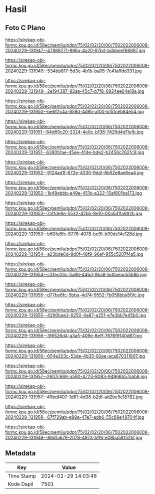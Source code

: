 # Hasil

## Foto C Plano

https://sirekap-obj-formc.kpu.go.id/58ec/pemilu/pdpr/75/02/02/20/06/7502022006008-20240229-131947--47988271-886a-4a20-97bd-bdbbeef66887.jpg

https://sirekap-obj-formc.kpu.go.id/58ec/pemilu/pdpr/75/02/02/20/06/7502022006008-20240229-131949--534bb817-5d3e-4b1b-ba05-7c41affdd331.jpg

https://sirekap-obj-formc.kpu.go.id/58ec/pemilu/pdpr/75/02/02/20/06/7502022006008-20240229-131949--2e194387-92aa-45c7-b7f8-6924ee64e18a.jpg

https://sirekap-obj-formc.kpu.go.id/58ec/pemilu/pdpr/75/02/02/20/06/7502022006008-20240229-131950--be6f2c4a-859d-4d95-af00-b151ceb84e54.jpg

https://sirekap-obj-formc.kpu.go.id/58ec/pemilu/pdpr/75/02/02/20/06/7502022006008-20240229-131951--84d69c20-2324-4e0c-b138-7429d4df1efb.jpg

https://sirekap-obj-formc.kpu.go.id/58ec/pemilu/pdpr/75/02/02/20/06/7502022006008-20240229-131951--6380b1ae-45ee-414e-bde2-b2456c2621c9.jpg

https://sirekap-obj-formc.kpu.go.id/58ec/pemilu/pdpr/75/02/02/20/06/7502022006008-20240229-131952--9124ad1f-672e-4330-9da1-6b52e8ae6ea4.jpg

https://sirekap-obj-formc.kpu.go.id/58ec/pemilu/pdpr/75/02/02/20/06/7502022006008-20240229-131952--1b49ebbb-a49e-451b-a322-15af801ba173.jpg

https://sirekap-obj-formc.kpu.go.id/58ec/pemilu/pdpr/75/02/02/20/06/7502022006008-20240229-131953--7a11de6e-5532-42bb-8e10-00a5d1fa692b.jpg

https://sirekap-obj-formc.kpu.go.id/58ec/pemilu/pdpr/75/02/02/20/06/7502022006008-20240229-131953--b60fe6fc-6776-4078-be9f-b90de14c128d.jpg

https://sirekap-obj-formc.kpu.go.id/58ec/pemilu/pdpr/75/02/02/20/06/7502022006008-20240229-131954--a23bde0d-9d0f-48f9-96ef-955c5207f4a5.jpg

https://sirekap-obj-formc.kpu.go.id/58ec/pemilu/pdpr/75/02/02/20/06/7502022006008-20240229-131954--c31ec03c-5a86-44bd-9ba8-bd0aeacb5b8b.jpg

https://sirekap-obj-formc.kpu.go.id/58ec/pemilu/pdpr/75/02/02/20/06/7502022006008-20240229-131955--d77be6fc-5bba-4d74-9552-7b058bba50fc.jpg

https://sirekap-obj-formc.kpu.go.id/58ec/pemilu/pdpr/75/02/02/20/06/7502022006008-20240229-131955--4290bae3-6250-4a87-a251-e7e3bb7e45b0.jpg

https://sirekap-obj-formc.kpu.go.id/58ec/pemilu/pdpr/75/02/02/20/06/7502022006008-20240229-131956--3f6526d4-a3a5-409e-8eff-7676f9140d67.jpg

https://sirekap-obj-formc.kpu.go.id/58ec/pemilu/pdpr/75/02/02/20/06/7502022006008-20240229-131956--654e203c-53de-4b35-92ee-aca670311807.jpg

https://sirekap-obj-formc.kpu.go.id/58ec/pemilu/pdpr/75/02/02/20/06/7502022006008-20240229-131957--2607c668-a590-4723-8083-94966b57aab8.jpg

https://sirekap-obj-formc.kpu.go.id/58ec/pemilu/pdpr/75/02/02/20/06/7502022006008-20240229-131957--45bdf407-1d81-4d38-b2df-ad2be5e18782.jpg

https://sirekap-obj-formc.kpu.go.id/58ec/pemilu/pdpr/75/02/02/20/06/7502022006008-20240229-131958--67f729ab-e99a-47e7-adb6-55c88e49704f.jpg

https://sirekap-obj-formc.kpu.go.id/58ec/pemilu/pdpr/75/02/02/20/06/7502022006008-20240229-131948--86d1a679-2078-4973-bff6-e08ba58152bf.jpg


## Metadata

| Key        | Value               |
| ---------- | ------------------- |
| Time Stamp | 2024-02-29 14:03:48 |
| Kode Dapil | 7501                |



